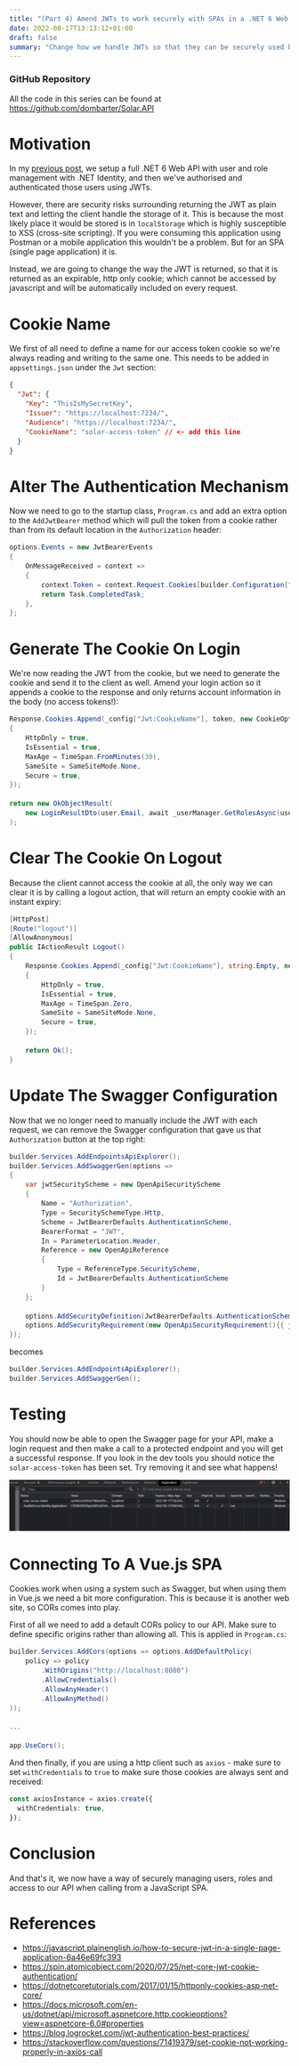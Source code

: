 ```yaml
---
title: "(Part 4) Amend JWTs to work securely with SPAs in a .NET 6 Web API"
date: 2022-08-17T13:13:12+01:00
draft: false
summary: "Change how we handle JWTs so that they can be securely used by SPAs rather than the standard API lifecycle"
---
```


### GitHub Repository

All the code in this series can be found at https://github.com/dombarter/Solar.API

# Motivation

In my [previous post](/posts/add-dotnet-jwts-to-web-api), we setup a full .NET 6 Web API with user and role management with .NET Identity, and then we've authorised and authenticated those users using JWTs.

However, there are security risks surrounding returning the JWT as plain text and letting the client handle the storage of it. This is because the most likely place it would be stored is in `localStorage` which is highly susceptible to XSS (cross-site scripting). If you were consuming this application using Postman or a mobile application this wouldn't be a problem. But for an SPA (single page application) it is.

Instead, we are going to change the way the JWT is returned, so that it is returned as an expirable, http only cookie; which cannot be accessed by javascript and will be automatically included on every request.

# Cookie Name

We first of all need to define a name for our access token cookie so we're always reading and writing to the same one. This needs to be added in `appsettings.json` under the `Jwt` section:

```json
{
  "Jwt": {
    "Key": "ThisIsMySecretKey",
    "Issuer": "https://localhost:7234/",
    "Audience": "https://localhost:7234/",
    "CookieName": "solar-access-token" // <- add this line
  }
}
```

# Alter The Authentication Mechanism

Now we need to go to the startup class, `Program.cs` and add an extra option to the `AddJwtBearer` method which will pull the token from a cookie rather than from its default location in the `Authorization` header:

```csharp
options.Events = new JwtBearerEvents
{
    OnMessageReceived = context =>
    {
        context.Token = context.Request.Cookies[builder.Configuration["Jwt:CookieName"]];
        return Task.CompletedTask;
    },
};
```

# Generate The Cookie On Login

We're now reading the JWT from the cookie, but we need to generate the cookie and send it to the client as well. Amend your login action so it appends a cookie to the response and only returns account information in the body (no access tokens!):

```csharp
Response.Cookies.Append(_config["Jwt:CookieName"], token, new CookieOptions
{
    HttpOnly = true,
    IsEssential = true,
    MaxAge = TimeSpan.FromMinutes(30),
    SameSite = SameSiteMode.None,
    Secure = true,
});

return new OkObjectResult(
    new LoginResultDto(user.Email, await _userManager.GetRolesAsync(user))
);
```

# Clear The Cookie On Logout

Because the client cannot access the cookie at all, the only way we can clear it is by calling a logout action, that will return an empty cookie with an instant expiry:

```csharp
[HttpPost]
[Route("logout")]
[AllowAnonymous]
public IActionResult Logout()
{
    Response.Cookies.Append(_config["Jwt:CookieName"], string.Empty, new CookieOptions
    {
        HttpOnly = true,
        IsEssential = true,
        MaxAge = TimeSpan.Zero,
        SameSite = SameSiteMode.None,
        Secure = true,
    });

    return Ok();
}
```

# Update The Swagger Configuration

Now that we no longer need to manually include the JWT with each request, we can remove the Swagger configuration that gave us that `Authorization` button at the top right:

```csharp
builder.Services.AddEndpointsApiExplorer();
builder.Services.AddSwaggerGen(options =>
{
    var jwtSecurityScheme = new OpenApiSecurityScheme
    {
        Name = "Authorization",
        Type = SecuritySchemeType.Http,
        Scheme = JwtBearerDefaults.AuthenticationScheme,
        BearerFormat = "JWT",
        In = ParameterLocation.Header,
        Reference = new OpenApiReference
        {
            Type = ReferenceType.SecurityScheme,
            Id = JwtBearerDefaults.AuthenticationScheme
        }
    };

    options.AddSecurityDefinition(JwtBearerDefaults.AuthenticationScheme, jwtSecurityScheme);
    options.AddSecurityRequirement(new OpenApiSecurityRequirement(){{ jwtSecurityScheme, new string[] {} }});
});
```

becomes

```csharp
builder.Services.AddEndpointsApiExplorer();
builder.Services.AddSwaggerGen();
```

# Testing

You should now be able to open the Swagger page for your API, make a login request and then make a call to a protected endpoint and you will get a successful response. If you look in the dev tools you should notice the `solar-access-token` has been set. Try removing it and see what happens!

![cookie](/images/jwt-cookie-swagger/cookie.png)

# Connecting To A Vue.js SPA

Cookies work when using a system such as Swagger, but when using them in Vue.js we need a bit more configuration. This is because it is another web site, so CORs comes into play.

First of all we need to add a default CORs policy to our API. Make sure to define specific origins rather than allowing all. This is applied in `Program.cs`:

```csharp
builder.Services.AddCors(options => options.AddDefaultPolicy(
    policy => policy
        .WithOrigins("http://localhost:8080")
        .AllowCredentials()
        .AllowAnyHeader()
        .AllowAnyMethod()
));

...

app.UseCors();
```

And then finally, if you are using a http client such as `axios` - make sure to set `withCredentials` to `true` to make sure those cookies are always sent and received:

```ts
const axiosInstance = axios.create({
  withCredentials: true,
});
```

# Conclusion

And that's it, we now have a way of securely managing users, roles and access to our API when calling from a JavaScript SPA.

# References

- https://javascript.plainenglish.io/how-to-secure-jwt-in-a-single-page-application-6a46e69fc393
- https://spin.atomicobject.com/2020/07/25/net-core-jwt-cookie-authentication/
- https://dotnetcoretutorials.com/2017/01/15/httponly-cookies-asp-net-core/
- https://docs.microsoft.com/en-us/dotnet/api/microsoft.aspnetcore.http.cookieoptions?view=aspnetcore-6.0#properties
- https://blog.logrocket.com/jwt-authentication-best-practices/
- https://stackoverflow.com/questions/71419379/set-cookie-not-working-properly-in-axios-call
